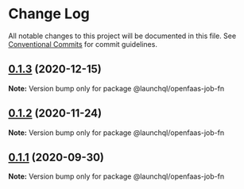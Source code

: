 # Change Log

All notable changes to this project will be documented in this file.
See [Conventional Commits](https://conventionalcommits.org) for commit guidelines.

## [0.1.3](https://github.com/launchql/jobs/compare/@launchql/openfaas-job-fn@0.1.2...@launchql/openfaas-job-fn@0.1.3) (2020-12-15)

**Note:** Version bump only for package @launchql/openfaas-job-fn





## [0.1.2](https://github.com/launchql/jobs/compare/@launchql/openfaas-job-fn@0.1.1...@launchql/openfaas-job-fn@0.1.2) (2020-11-24)

**Note:** Version bump only for package @launchql/openfaas-job-fn





## [0.1.1](https://github.com/launchql/jobs/compare/@launchql/openfaas-job-fn@0.1.0...@launchql/openfaas-job-fn@0.1.1) (2020-09-30)

**Note:** Version bump only for package @launchql/openfaas-job-fn
